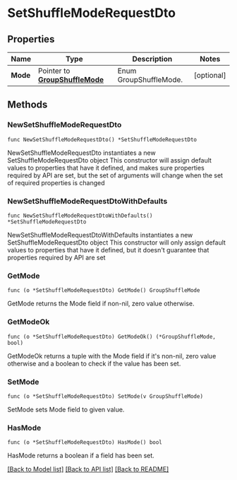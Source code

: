 # SetShuffleModeRequestDto

## Properties

Name | Type | Description | Notes
------------ | ------------- | ------------- | -------------
**Mode** | Pointer to [**GroupShuffleMode**](GroupShuffleMode.md) | Enum GroupShuffleMode. | [optional] 

## Methods

### NewSetShuffleModeRequestDto

`func NewSetShuffleModeRequestDto() *SetShuffleModeRequestDto`

NewSetShuffleModeRequestDto instantiates a new SetShuffleModeRequestDto object
This constructor will assign default values to properties that have it defined,
and makes sure properties required by API are set, but the set of arguments
will change when the set of required properties is changed

### NewSetShuffleModeRequestDtoWithDefaults

`func NewSetShuffleModeRequestDtoWithDefaults() *SetShuffleModeRequestDto`

NewSetShuffleModeRequestDtoWithDefaults instantiates a new SetShuffleModeRequestDto object
This constructor will only assign default values to properties that have it defined,
but it doesn't guarantee that properties required by API are set

### GetMode

`func (o *SetShuffleModeRequestDto) GetMode() GroupShuffleMode`

GetMode returns the Mode field if non-nil, zero value otherwise.

### GetModeOk

`func (o *SetShuffleModeRequestDto) GetModeOk() (*GroupShuffleMode, bool)`

GetModeOk returns a tuple with the Mode field if it's non-nil, zero value otherwise
and a boolean to check if the value has been set.

### SetMode

`func (o *SetShuffleModeRequestDto) SetMode(v GroupShuffleMode)`

SetMode sets Mode field to given value.

### HasMode

`func (o *SetShuffleModeRequestDto) HasMode() bool`

HasMode returns a boolean if a field has been set.


[[Back to Model list]](../README.md#documentation-for-models) [[Back to API list]](../README.md#documentation-for-api-endpoints) [[Back to README]](../README.md)


